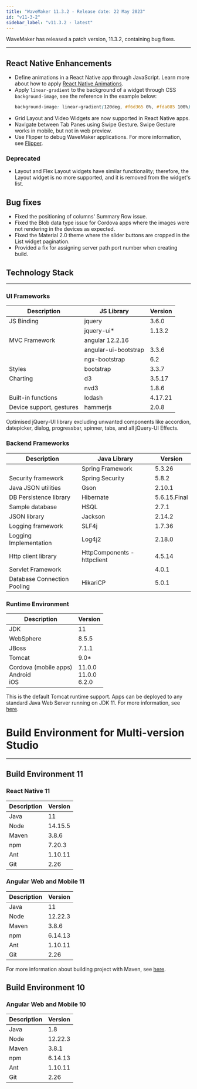 ```yaml
---
title: "WaveMaker 11.3.2 - Release date: 22 May 2023"
id: "v11-3-2"
sidebar_label: "v11.3.2 - latest"
---
```


WaveMaker has released a patch version, 11.3.2, containing bug fixes. 

---

## React Native Enhancements

- Define animations in a React Native app through JavaScript. Learn more about how to apply [React Native Animations](/learn/react-native/animations).
- Apply `linear-gradient` to the background of a widget through CSS `background-image`, see the reference in the example below: 
    ```css
    background-image: linear-gradient(120deg, #f6d365 0%, #fda085 100%);
    ```
- Grid Layout and Video Widgets are now supported in React Native apps.
- Navigate between Tab Panes using Swipe Gesture. Swipe Gesture works in mobile, but not in web preview.
- Use Flipper to debug WaveMaker applications. For more information, see [Flipper](/learn/react-native/flipper).

### Deprecated

- Layout and Flex Layout widgets have similar functionality; therefore, the Layout widget is no more supported, and it is removed from the widget's list.

## Bug fixes

- Fixed the positioning of columns' Summary Row issue.
- Fixed the Blob data type issue for Cordova apps where the images were not rendering in the devices as expected.
- Fixed the Material 2.0 theme where the slider buttons are cropped in the List widget pagination.
- Provided a fix for assigning server path port number when creating build.

## Technology Stack

---

### UI Frameworks

| Description | JS Library | Version |
| --- | --- | --- |
| JS Binding | jquery | 3.6.0 |
|  | jquery-ui* | 1.13.2 |
| MVC Framework | angular 12.2.16 |
|  | angular-ui-bootstrap | 3.3.6 |
|  | ngx-bootstrap | 6.2 |
| Styles | bootstrap | 3.3.7 |
| Charting | d3 | 3.5.17 |
|  | nvd3 | 1.8.6 |
| Built-in functions | lodash | 4.17.21|
| Device support, gestures | hammerjs | 2.0.8 |

Optimised jQuery-UI library excluding unwanted components like accordion, datepicker, dialog, progressbar, spinner, tabs, and all jQuery-UI Effects.

### Backend Frameworks

| Description | Java Library | Version |
| --- | --- | --- |
|  | Spring Framework |  5.3.26 |
| Security framework | Spring Security |  5.8.2 |
| Java JSON utilities | Gson  |  2.10.1 |
| DB Persistence library | Hibernate |  5.6.15.Final|
| Sample database | HSQL |  2.7.1 |
| JSON library | Jackson | 2.14.2  |
| Logging framework | SLF4j | 1.7.36 |
| Logging Implementation | Log4j2 | 2.18.0|
| Http client library  | HttpComponents -  httpclient |  4.5.14 |
| Servlet Framework |  | 4.0.1 |
|Database Connection Pooling | HikariCP | 5.0.1 |

### Runtime Environment

| Description | Version |
| --- | --- |
| JDK | 11 |
| WebSphere | 8.5.5 |
| JBoss | 7.1.1 |
| Tomcat | 9.0* |
| Cordova (mobile apps) <br/> Android <br/> iOS |11.0.0 <br/> 11.0.0  <br/> 6.2.0 |

This is the default Tomcat runtime support. Apps can be deployed to any standard Java Web Server running on JDK 11. For more information, see [here](/learn/app-development/deployment/deployment-web-server).

# Build Environment for Multi-version Studio
---

## Build Environment 11 

### React Native 11

|Description|	Version|
|---|---|
|Java |11 |
|Node|14.15.5|
|Maven | 3.8.6|
|npm | 7.20.3|
|Ant|	1.10.11|
|Git|	2.26| 

### Angular Web and Mobile 11

|Description|	Version|
|---|---|
|Java | 11 |
|Node | 12.22.3|
|Maven| 3.8.6|
|npm |	6.14.13|
|Ant|	1.10.11|
|Git|	2.26| 

For more information about building project with Maven, see [here](/learn/app-development/deployment/building-with-maven).

## Build Environment 10

### Angular Web and Mobile 10

|Description|	Version|
|---|---|
|Java |1.8 |
|Node | 12.22.3|
|Maven|	3.8.1|
|npm |	6.14.13|
|Ant|	1.10.11|
|Git|	2.26| 
